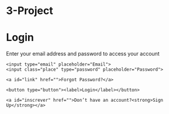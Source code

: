 # 3-Project
 
<!DOCTYPE html>
<html lang="pt-br">
<head>
    <meta charset="UTF-8">
    <meta http-equiv="X-UA-Compatible" content="IE=edge">
    <meta name="viewport" content="width=device-width, initial-scale=1.0">
    <link rel="preconnect" href="https://fonts.googleapis.com">
    <link rel="preconnect" href="https://fonts.gstatic.com" crossorigin>
    <link rel="preconnect" href="https://fonts.googleapis.com">
<link rel="preconnect" href="https://fonts.gstatic.com" crossorigin>
<link href="https://fonts.googleapis.com/css2?family=Bebas+Neue&family=Nunito:wght@600&family=Roboto:ital,wght@0,100;0,300;0,400;0,500;0,700;1,100;1,300;1,400;1,900&display=swap" rel="stylesheet">
    <link rel="stylesheet" href="./projeto coldeclub.css">
    
</head>
<body>
    <h1>Login</h1>
    <p>Enter your email address and password to access your account</p>
  
    <input type="email" placeholder="Email">
    <input class="place" type="password" placeholder="Password">

    <a id="link" href="">Forgot Password?</a>

    <button type="button"><label>Login</label></button>

    <a id="inscrever" href="">Don’t have an account?<strong>Sign Up</strong></a>
</body>
</html>
